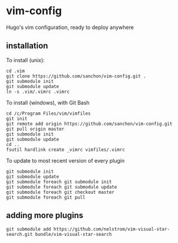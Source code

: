 vim-config
==========

Hugo's vim configuration, ready to deploy anywhere


installation
------------

To install (unix): 

    cd .vim
    git clone https://github.com/sanchon/vim-config.git .
    git submodule init
    git submodule update
    ln -s .vim/.vimrc .vimrc



To install (windows), with Git Bash

    cd /c/Program Files/vim/vimfiles
    git init
    git remote add origin https://github.com/sanchon/vim-config.git 
    git pull origin master
    git submodule init
    git submodule update
    cd ..
    fsutil hardlink create _vimrc vimfiles/.vimrc   


To update to most recent version of every plugin

    git submodule init
    git submodule update
    git submodule foreach git submodule init
    git submodule foreach git submodule update
    git submodule foreach git checkout master
    git submodule foreach git pull    

adding more plugins
-------------------

    git submodule add https://github.com/nelstrom/vim-visual-star-search.git bundle/vim-visual-star-search
